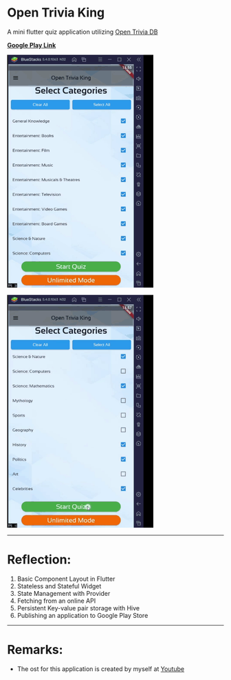 # Open Trivia King

A mini flutter quiz application utilizing [Open Trivia DB](https://opentdb.com/)

[__Google Play Link__](https://play.google.com/store/apps/details?id=com.admijw.opentriviaking)

![Demo of application 1](/assets/promo/Demo1.gif)

![Demo of application 2](/assets/promo/Demo2.gif)

---

# Reflection:

1. Basic Component Layout in Flutter
1. Stateless and Stateful Widget
1. State Management with Provider
1. Fetching from an online API
1. Persistent Key-value pair storage with Hive
1. Publishing an application to Google Play Store

---

# Remarks:

* The ost for this application is created by myself at [Youtube](https://www.youtube.com/watch?v=9L3LzfK4jjk)